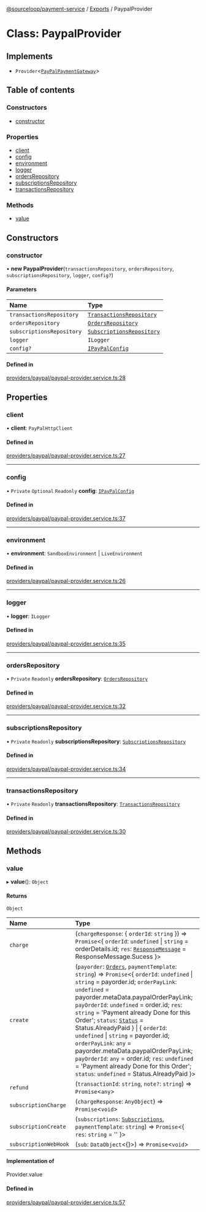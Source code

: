 [@sourceloop/payment-service](../README.md) / [Exports](../modules.md) / PaypalProvider

# Class: PaypalProvider

## Implements

- `Provider`<[`PayPalPaymentGateway`](../interfaces/PayPalPaymentGateway.md)\>

## Table of contents

### Constructors

- [constructor](PaypalProvider.md#constructor)

### Properties

- [client](PaypalProvider.md#client)
- [config](PaypalProvider.md#config)
- [environment](PaypalProvider.md#environment)
- [logger](PaypalProvider.md#logger)
- [ordersRepository](PaypalProvider.md#ordersrepository)
- [subscriptionsRepository](PaypalProvider.md#subscriptionsrepository)
- [transactionsRepository](PaypalProvider.md#transactionsrepository)

### Methods

- [value](PaypalProvider.md#value)

## Constructors

### constructor

• **new PaypalProvider**(`transactionsRepository`, `ordersRepository`, `subscriptionsRepository`, `logger`, `config?`)

#### Parameters

| Name | Type |
| :------ | :------ |
| `transactionsRepository` | [`TransactionsRepository`](TransactionsRepository.md) |
| `ordersRepository` | [`OrdersRepository`](OrdersRepository.md) |
| `subscriptionsRepository` | [`SubscriptionsRepository`](SubscriptionsRepository.md) |
| `logger` | `ILogger` |
| `config?` | [`IPayPalConfig`](../interfaces/IPayPalConfig.md) |

#### Defined in

[providers/paypal/paypal-provider.service.ts:28](https://github.com/sourcefuse/loopback4-microservice-catalog/blob/68ec38a2a/services/payment-service/src/providers/paypal/paypal-provider.service.ts#L28)

## Properties

### client

• **client**: `PayPalHttpClient`

#### Defined in

[providers/paypal/paypal-provider.service.ts:27](https://github.com/sourcefuse/loopback4-microservice-catalog/blob/68ec38a2a/services/payment-service/src/providers/paypal/paypal-provider.service.ts#L27)

___

### config

• `Private` `Optional` `Readonly` **config**: [`IPayPalConfig`](../interfaces/IPayPalConfig.md)

#### Defined in

[providers/paypal/paypal-provider.service.ts:37](https://github.com/sourcefuse/loopback4-microservice-catalog/blob/68ec38a2a/services/payment-service/src/providers/paypal/paypal-provider.service.ts#L37)

___

### environment

• **environment**: `SandboxEnvironment` \| `LiveEnvironment`

#### Defined in

[providers/paypal/paypal-provider.service.ts:26](https://github.com/sourcefuse/loopback4-microservice-catalog/blob/68ec38a2a/services/payment-service/src/providers/paypal/paypal-provider.service.ts#L26)

___

### logger

• **logger**: `ILogger`

#### Defined in

[providers/paypal/paypal-provider.service.ts:35](https://github.com/sourcefuse/loopback4-microservice-catalog/blob/68ec38a2a/services/payment-service/src/providers/paypal/paypal-provider.service.ts#L35)

___

### ordersRepository

• `Private` `Readonly` **ordersRepository**: [`OrdersRepository`](OrdersRepository.md)

#### Defined in

[providers/paypal/paypal-provider.service.ts:32](https://github.com/sourcefuse/loopback4-microservice-catalog/blob/68ec38a2a/services/payment-service/src/providers/paypal/paypal-provider.service.ts#L32)

___

### subscriptionsRepository

• `Private` `Readonly` **subscriptionsRepository**: [`SubscriptionsRepository`](SubscriptionsRepository.md)

#### Defined in

[providers/paypal/paypal-provider.service.ts:34](https://github.com/sourcefuse/loopback4-microservice-catalog/blob/68ec38a2a/services/payment-service/src/providers/paypal/paypal-provider.service.ts#L34)

___

### transactionsRepository

• `Private` `Readonly` **transactionsRepository**: [`TransactionsRepository`](TransactionsRepository.md)

#### Defined in

[providers/paypal/paypal-provider.service.ts:30](https://github.com/sourcefuse/loopback4-microservice-catalog/blob/68ec38a2a/services/payment-service/src/providers/paypal/paypal-provider.service.ts#L30)

## Methods

### value

▸ **value**(): `Object`

#### Returns

`Object`

| Name | Type |
| :------ | :------ |
| `charge` | (`chargeResponse`: { `orderId`: `string`  }) => `Promise`<{ `orderId`: `undefined` \| `string` = orderDetails.id; `res`: [`ResponseMessage`](../enums/ResponseMessage.md) = ResponseMessage.Sucess }\> |
| `create` | (`payorder`: [`Orders`](Orders.md), `paymentTemplate`: `string`) => `Promise`<{ `orderId`: `undefined` \| `string` = payorder.id; `orderPayLink`: `undefined` = payorder.metaData.paypalOrderPayLink; `payOrderId`: `undefined` = order.id; `res`: `string` = 'Payment already Done for this Order'; `status`: [`Status`](../enums/Status.md) = Status.AlreadyPaid } \| { `orderId`: `undefined` \| `string` = payorder.id; `orderPayLink`: `any` = payorder.metaData.paypalOrderPayLink; `payOrderId`: `any` = order.id; `res`: `undefined` = 'Payment already Done for this Order'; `status`: `undefined` = Status.AlreadyPaid }\> |
| `refund` | (`transactionId`: `string`, `note?`: `string`) => `Promise`<`any`\> |
| `subscriptionCharge` | (`chargeResponse`: `AnyObject`) => `Promise`<`void`\> |
| `subscriptionCreate` | (`subscriptions`: [`Subscriptions`](Subscriptions.md), `paymentTemplate`: `string`) => `Promise`<{ `res`: `string` = '' }\> |
| `subscriptionWebHook` | (`sub`: `DataObject`<{}\>) => `Promise`<`void`\> |

#### Implementation of

Provider.value

#### Defined in

[providers/paypal/paypal-provider.service.ts:57](https://github.com/sourcefuse/loopback4-microservice-catalog/blob/68ec38a2a/services/payment-service/src/providers/paypal/paypal-provider.service.ts#L57)
